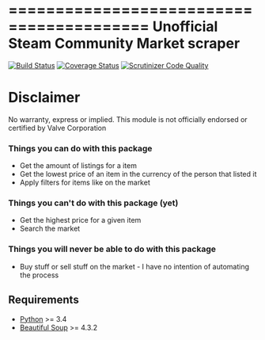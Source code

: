 =========================================
Unofficial Steam Community Market scraper
=========================================

[![Build Status](https://travis-ci.org/GIider/SteamMarketScraper.svg?branch=master)](https://travis-ci.org/GIider/SteamMarketScraper)
[![Coverage Status](https://img.shields.io/coveralls/GIider/SteamMarketScraper.svg)](https://coveralls.io/r/GIider/SteamMarketScraper?branch=master)
[![Scrutinizer Code Quality](https://scrutinizer-ci.com/g/GIider/SteamMarketScraper/badges/quality-score.png?b=master)](https://scrutinizer-ci.com/g/GIider/SteamMarketScraper/?branch=master)

Disclaimer
==========

No warranty, express or implied. This module is not officially endorsed or certified by Valve Corporation

### Things you can do with this package
* Get the amount of listings for a  item
* Get the lowest price of an item in the currency of the person that listed it
* Apply filters for items like on the market

### Things you can't do with this package (yet)
* Get the highest price for a given item
* Search the market

### Things you will never be able to do with this package
* Buy stuff or sell stuff on the market - I have no intention of automating the process

Requirements
------------
* [Python](http://python.org/download/releases/) >= 3.4
* [Beautiful Soup](http://www.crummy.com/software/BeautifulSoup/) >= 4.3.2
